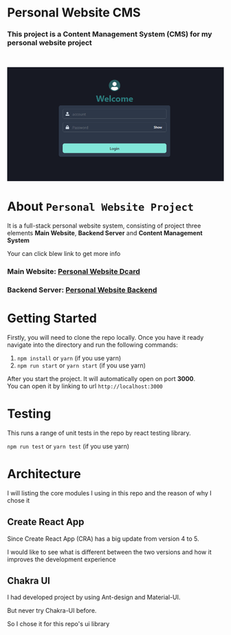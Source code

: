

# Personal Website CMS
### This project is a **Content Management System (CMS)** for my personal website project
<br/>

![banner](/docs/banner.png)

# About `Personal Website Project`
It is a full-stack personal website system, consisting of project three elements **Main Website**, **Backend Server** and **Content Management System**

Your can click blew link to get more info 
### Main Website: [Personal Website Dcard](https://github.com/okesseko/personal-website-dcard)
### Backend Server: [Personal Website Backend](https://github.com/okesseko/personal-website-backend)

# Getting Started
Firstly, you will need to clone the repo locally. Once you have it ready navigate into the directory and run the following commands:

1. `npm install` or `yarn` (if you use yarn)
2. `npm run start` or `yarn start` (if you use yarn)

After you start the project. It will automatically open on port **3000**.<br/>
You can open it by linking to url `http://localhost:3000` 

# Testing
This runs a range of unit tests in the repo by react testing library.

`npm run test` or `yarn test` (if you use yarn)

# Architecture
I will listing the core modules I using in this repo and the reason of why I chose it

## Create React App
Since Create React App (CRA) has a big update from version 4 to 5.

I would like to see what is different between the two versions and how it improves the development experience

## Chakra UI
I had developed project by using Ant-design and Material-UI. 

But never try Chakra-UI before. 

So I chose it for this repo's ui library
